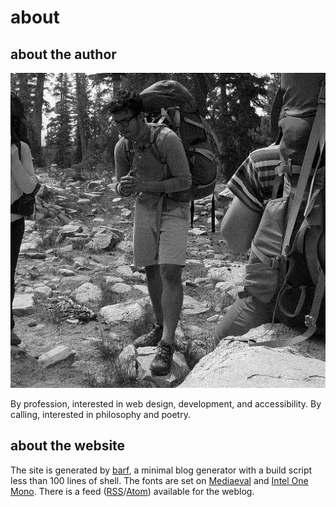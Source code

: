 # about

## about the author

![Kings Canyon National Park](/public/dither_it_self.jpeg "Backpacking in Kings Canyon National Park (September 2019)")

By profession, interested in web design, development, and accessibility. By calling, interested in philosophy and poetry.

## about the website

The site is generated by [barf](https://barf.btxx.org/), a minimal blog generator with a build script less than 100 lines of shell. The fonts are set on [Mediaeval](https://www.stormtype.com/families/mediaeval) and [Intel One Mono](https://www.intel.com/content/www/us/en/company-overview/one-monospace-font.html). There is a feed ([RSS](rss.xml)/[Atom](atom.xml)) available for the weblog.